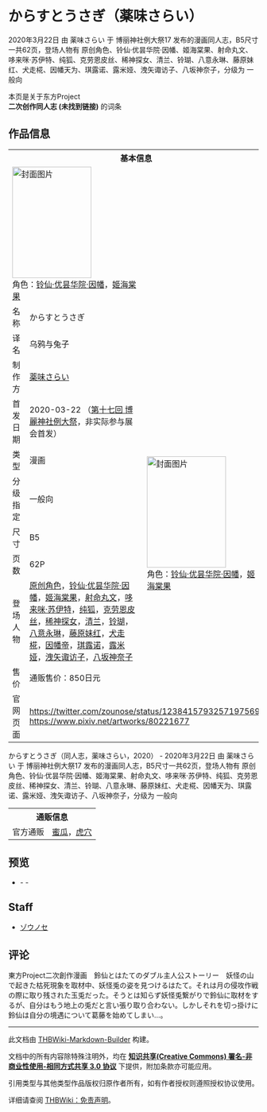 # からすとうさぎ（薬味さらい）

<!-- source html: G:\repos\THBWiki-Markdown-Builder\THBWikiMarkdown\Temp\main\0\0a\ns0%3A%E3%81%8B%E3%82%89%E3%81%99%E3%81%A8%E3%81%86%E3%81%95%E3%81%8E%EF%BC%88%E8%96%AC%E5%91%B3%E3%81%95%E3%82%89%E3%81%84%EF%BC%89.html -->

2020年3月22日 由 薬味さらい 于 博丽神社例大祭17 发布的漫画同人志，B5尺寸一共62页，登场人物有 原创角色、铃仙·优昙华院·因幡、姬海棠果、射命丸文、哆来咪·苏伊特、纯狐、克劳恩皮丝、稀神探女、清兰、铃瑚、八意永琳、藤原妹红、犬走椛、因幡天为、琪露诺、露米娅、洩矢诹访子、八坂神奈子，分级为 一般向

本页是关于东方Project  
 **二次创作同人志 (未找到链接)** 的词条

## 作品信息

<table><tbody><tr><th colspan="3">基本信息</th></tr><tr><td class="cover-artwork-mobile" colspan="2"><a href="./文件-からすとうさぎ（薬味さらい）封面.jpg.md" class="image" title="封面图片"><img alt="封面图片" src="https://upload.thwiki.cc/thumb/7/7a/%E3%81%8B%E3%82%89%E3%81%99%E3%81%A8%E3%81%86%E3%81%95%E3%81%8E%EF%BC%88%E8%96%AC%E5%91%B3%E3%81%95%E3%82%89%E3%81%84%EF%BC%89%E5%B0%81%E9%9D%A2.jpg/159px-%E3%81%8B%E3%82%89%E3%81%99%E3%81%A8%E3%81%86%E3%81%95%E3%81%8E%EF%BC%88%E8%96%AC%E5%91%B3%E3%81%95%E3%82%89%E3%81%84%EF%BC%89%E5%B0%81%E9%9D%A2.jpg" decoding="async" loading="lazy" width="159" height="224" srcset="https://upload.thwiki.cc/thumb/7/7a/%E3%81%8B%E3%82%89%E3%81%99%E3%81%A8%E3%81%86%E3%81%95%E3%81%8E%EF%BC%88%E8%96%AC%E5%91%B3%E3%81%95%E3%82%89%E3%81%84%EF%BC%89%E5%B0%81%E9%9D%A2.jpg/238px-%E3%81%8B%E3%82%89%E3%81%99%E3%81%A8%E3%81%86%E3%81%95%E3%81%8E%EF%BC%88%E8%96%AC%E5%91%B3%E3%81%95%E3%82%89%E3%81%84%EF%BC%89%E5%B0%81%E9%9D%A2.jpg 1.5x, https://upload.thwiki.cc/thumb/7/7a/%E3%81%8B%E3%82%89%E3%81%99%E3%81%A8%E3%81%86%E3%81%95%E3%81%8E%EF%BC%88%E8%96%AC%E5%91%B3%E3%81%95%E3%82%89%E3%81%84%EF%BC%89%E5%B0%81%E9%9D%A2.jpg/317px-%E3%81%8B%E3%82%89%E3%81%99%E3%81%A8%E3%81%86%E3%81%95%E3%81%8E%EF%BC%88%E8%96%AC%E5%91%B3%E3%81%95%E3%82%89%E3%81%84%EF%BC%89%E5%B0%81%E9%9D%A2.jpg 2x" data-file-width="860" data-file-height="1214"></a><div class="cover-char">角色：<a href="./铃仙·优昙华院·因幡.md" title="铃仙·优昙华院·因幡">铃仙·优昙华院·因幡</a>，<a href="./姬海棠果.md" title="姬海棠果">姬海棠果</a></div></td>
</tr><tr><td class="label">名称</td><td colspan="2"> からすとうさぎ </td></tr><tr><td class="label">译名</td><td colspan="2"> 乌鸦与兔子 </td></tr><tr><td class="label">制作方</td><td><a href="./薬味さらい.md" title="薬味さらい">薬味さらい</a></td><td class="cover-artwork" rowspan="8" style="min-width:224px;"><a href="./文件-からすとうさぎ（薬味さらい）封面.jpg.md" class="image" title="封面图片"><img alt="封面图片" src="https://upload.thwiki.cc/thumb/7/7a/%E3%81%8B%E3%82%89%E3%81%99%E3%81%A8%E3%81%86%E3%81%95%E3%81%8E%EF%BC%88%E8%96%AC%E5%91%B3%E3%81%95%E3%82%89%E3%81%84%EF%BC%89%E5%B0%81%E9%9D%A2.jpg/159px-%E3%81%8B%E3%82%89%E3%81%99%E3%81%A8%E3%81%86%E3%81%95%E3%81%8E%EF%BC%88%E8%96%AC%E5%91%B3%E3%81%95%E3%82%89%E3%81%84%EF%BC%89%E5%B0%81%E9%9D%A2.jpg" decoding="async" loading="lazy" width="159" height="224" srcset="https://upload.thwiki.cc/thumb/7/7a/%E3%81%8B%E3%82%89%E3%81%99%E3%81%A8%E3%81%86%E3%81%95%E3%81%8E%EF%BC%88%E8%96%AC%E5%91%B3%E3%81%95%E3%82%89%E3%81%84%EF%BC%89%E5%B0%81%E9%9D%A2.jpg/238px-%E3%81%8B%E3%82%89%E3%81%99%E3%81%A8%E3%81%86%E3%81%95%E3%81%8E%EF%BC%88%E8%96%AC%E5%91%B3%E3%81%95%E3%82%89%E3%81%84%EF%BC%89%E5%B0%81%E9%9D%A2.jpg 1.5x, https://upload.thwiki.cc/thumb/7/7a/%E3%81%8B%E3%82%89%E3%81%99%E3%81%A8%E3%81%86%E3%81%95%E3%81%8E%EF%BC%88%E8%96%AC%E5%91%B3%E3%81%95%E3%82%89%E3%81%84%EF%BC%89%E5%B0%81%E9%9D%A2.jpg/317px-%E3%81%8B%E3%82%89%E3%81%99%E3%81%A8%E3%81%86%E3%81%95%E3%81%8E%EF%BC%88%E8%96%AC%E5%91%B3%E3%81%95%E3%82%89%E3%81%84%EF%BC%89%E5%B0%81%E9%9D%A2.jpg 2x" data-file-width="860" data-file-height="1214"></a><div class="cover-char">角色：<a href="./铃仙·优昙华院·因幡.md" title="铃仙·优昙华院·因幡">铃仙·优昙华院·因幡</a>，<a href="./姬海棠果.md" title="姬海棠果">姬海棠果</a></div></td>
</tr><tr><td class="label">首发日期</td><td>2020-03-22&#160;（<a href="/展会作品列表?e=%E5%8D%9A%E4%B8%BD%E7%A5%9E%E7%A4%BE%E4%BE%8B%E5%A4%A7%E7%A5%AD%2317">第十七回 博麗神社例大祭</a>，非实际参与展会首发）</td></tr><tr><td class="label">类型</td><td>漫画</td></tr><tr><td class="label">分级指定</td><td>一般向</td></tr><tr><td class="label">尺寸</td><td>B5</td></tr><tr><td class="label">页数</td><td>62P</td></tr><tr><td class="label">登场人物</td><td><a href="/index.php?title=%E5%8E%9F%E5%88%9B%E8%A7%92%E8%89%B2&amp;action=edit&amp;redlink=1" class="new" title="原创角色（页面不存在）">原创角色</a>，<a href="./铃仙·优昙华院·因幡.md" title="铃仙·优昙华院·因幡">铃仙·优昙华院·因幡</a>，<a href="./姬海棠果.md" title="姬海棠果">姬海棠果</a>，<a href="./射命丸文.md" title="射命丸文">射命丸文</a>，<a href="./哆来咪·苏伊特.md" title="哆来咪·苏伊特">哆来咪·苏伊特</a>，<a href="./纯狐.md" title="纯狐">纯狐</a>，<a href="./克劳恩皮丝.md" title="克劳恩皮丝">克劳恩皮丝</a>，<a href="./稀神探女.md" title="稀神探女">稀神探女</a>，<a href="./清兰.md" title="清兰">清兰</a>，<a href="./铃瑚.md" title="铃瑚">铃瑚</a>，<a href="./八意永琳.md" title="八意永琳">八意永琳</a>，<a href="./藤原妹红.md" title="藤原妹红">藤原妹红</a>，<a href="./犬走椛.md" title="犬走椛">犬走椛</a>，<a href="./因幡帝.md" title="因幡帝">因幡帝</a>，<a href="./琪露诺.md" title="琪露诺">琪露诺</a>，<a href="./露米娅.md" title="露米娅">露米娅</a>，<a href="./洩矢诹访子.md" title="洩矢诹访子">洩矢诹访子</a>，<a href="./八坂神奈子.md" title="八坂神奈子">八坂神奈子</a></td></tr><tr><td class="label">售价</td><td>通贩售价：850日元</td></tr>
<tr><td class="label">官网页面</td><td colspan="2"><a rel="nofollow" class="external free" href="https://twitter.com/zounose/status/1238415793257197569">https://twitter.com/zounose/status/1238415793257197569</a><br><a rel="nofollow" class="external free" href="https://www.pixiv.net/artworks/80221677">https://www.pixiv.net/artworks/80221677</a></td></tr></tbody></table>

からすとうさぎ（同人志，薬味さらい，2020） - 2020年3月22日 由 薬味さらい 于 博丽神社例大祭17 发布的漫画同人志，B5尺寸一共62页，登场人物有 原创角色、铃仙·优昙华院·因幡、姬海棠果、射命丸文、哆来咪·苏伊特、纯狐、克劳恩皮丝、稀神探女、清兰、铃瑚、八意永琳、藤原妹红、犬走椛、因幡天为、琪露诺、露米娅、洩矢诹访子、八坂神奈子，分级为 一般向

<table><tbody><tr><th colspan="3">通贩信息</th></tr><tr><td class="label">官方通贩</td><td colspan="2"><a rel="nofollow" class="external text" href="https://www.melonbooks.co.jp/detail/detail.php?product_id=641853">蜜瓜</a>，<a rel="nofollow" class="external text" href="https://ec.toranoana.jp/tora_r/ec/item/040030820854">虎穴</a></td></tr></tbody></table>



## 预览
- [](./文件-からすとうさぎ（薬味さらい）预览图1.jpg.md)- [](./文件-からすとうさぎ（薬味さらい）预览图2.jpg.md)- [](./文件-からすとうさぎ（薬味さらい）预览图3.jpg.md)


## Staff
- [ゾウノセ](./ゾウノセ.md)


## 评论
  
東方Project二次創作漫画　鈴仙とはたてのダブル主人公ストーリー　妖怪の山で起きた枯死現象を取材中、妖怪兎の姿を見つけるはたて。それは月の侵攻作戦の際に取り残された玉兎だった。そうとは知らず妖怪兎繋がりで鈴仙に取材をするが、自分はもう地上の兎だと言い張り取り合わない。しかしそれを切っ掛けに鈴仙は自分の境遇について葛藤を始めてしまい…。
  
  
  

  





---

此文档由 [THBWiki-Markdown-Builder](https://github.com/Delsin-Yu/THBWiki-Markdown-Builder) 构建。

文档中的所有内容除特殊注明外，均在 [**知识共享(Creative Commons) 署名-非商业性使用-相同方式共享 3.0 协议**](https://creativecommons.org/licenses/by-sa/3.0/deed.zh-hans) 下提供，附加条款亦可能应用。

引用类型与其他类型作品版权归原作者所有，如有作者授权则遵照授权协议使用。

详细请查阅 [THBWiki：免责声明](https://thbwiki.cc/THBWiki:%E5%85%8D%E8%B4%A3%E5%A3%B0%E6%98%8E)。

